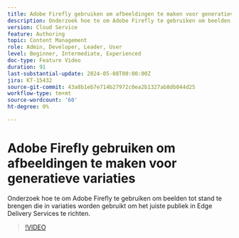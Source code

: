 ```yaml
---
title: Adobe Firefly gebruiken om afbeeldingen te maken voor generatieve variaties
description: Onderzoek hoe te om Adobe Firefly te gebruiken om beelden tot stand te brengen die in variaties worden gebruikt om het juiste publiek in Edge Delivery Services te richten.
version: Cloud Service
feature: Authoring
topic: Content Management
role: Admin, Developer, Leader, User
level: Beginner, Intermediate, Experienced
doc-type: Feature Video
duration: 91
last-substantial-update: 2024-05-08T00:00:00Z
jira: KT-15432
source-git-commit: 43a8b1eb7e714b27972c0ea2b1327ab8db044d25
workflow-type: tm+mt
source-wordcount: '60'
ht-degree: 0%

---
```



# Adobe Firefly gebruiken om afbeeldingen te maken voor generatieve variaties

Onderzoek hoe te om Adobe Firefly te gebruiken om beelden tot stand te brengen die in variaties worden gebruikt om het juiste publiek in Edge Delivery Services te richten.

>[!VIDEO](https://video.tv.adobe.com/v/3428794/?learn=on)

